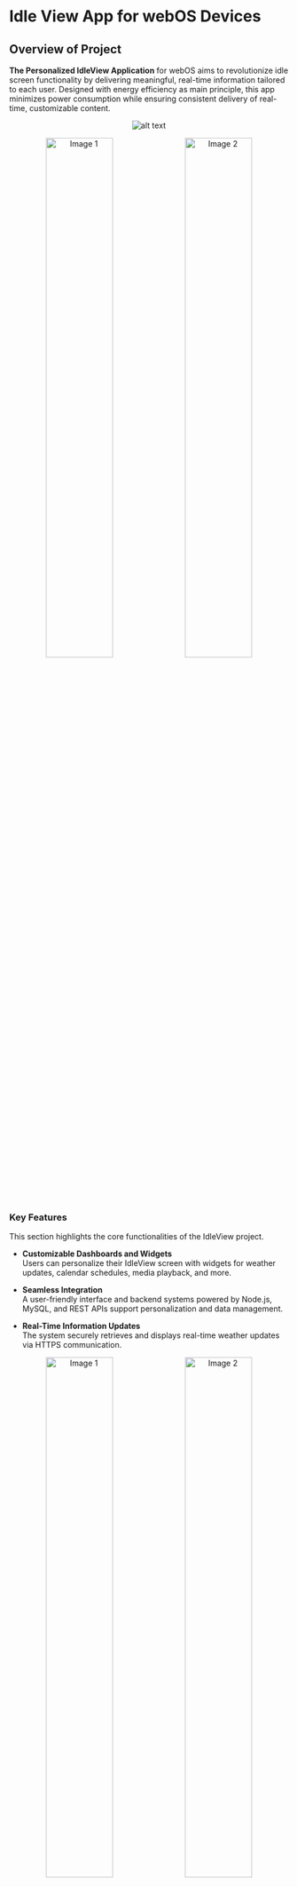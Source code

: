 

# Idle View App for webOS Devices


## Overview of Project

**The Personalized IdleView Application** for webOS aims to revolutionize idle screen functionality by delivering meaningful, real-time information tailored to each user. Designed with energy efficiency as main principle, this app minimizes power consumption while ensuring consistent delivery of real-time, customizable content.

<p align="center"> <img src="https://github.com/ttkgns/Idle-View-team7/blob/main/dashboard_heritage_red.png?raw=true" alt="alt text" /> </p>

<p align="center">
  <img src="https://github.com/ttkgns/Idle-View-team7/blob/main/brightness_control_settings.png?raw=true" alt="Image 1" width="49%" />
  <img src="https://github.com/ttkgns/Idle-View-team7/blob/main/background_change_widget.png?raw=true" alt="Image 2" width="49%" />
</p>
                                                                            


### Key Features
This section highlights the core functionalities of the IdleView project.

- **Customizable Dashboards and Widgets**  
  Users can personalize their IdleView screen with widgets for weather updates, calendar schedules, media playback, and more.

- **Seamless Integration**  
  A user-friendly interface and backend systems powered by Node.js, MySQL, and REST APIs support personalization and data management.

- **Real-Time Information Updates**  
  The system securely retrieves and displays real-time weather updates via HTTPS communication.

<p align="center">
  <img src="https://github.com/ttkgns/Idle-View-team7/blob/main/media_widget.png?raw=true" alt="Image 1" width="49%" />
  <img src="https://github.com/ttkgns/Idle-View-team7/blob/main/weather_widget%20(2).png?raw=true" alt="Image 2" width="49%" />
</p>



## Tech Stack
This section outlines the core technologies and libraries used in the project, categorized into frontend, backend, and database.

### Frontend
| Technology               | Description                                                                                           |
|--------------------------|-------------------------------------------------------------------------------------------------------|
| ![Node.js](https://img.shields.io/badge/-Node.js-339933?logo=node.js&logoColor=white) | Runtime environment for executing JavaScript outside the browser.                         |
| ![TypeScript](https://img.shields.io/badge/-TypeScript-3178C6?logo=typescript&logoColor=white) | A strongly typed programming language that builds on JavaScript.                          |
| ![Vite](https://img.shields.io/badge/-Vite-646CFF?logo=vite&logoColor=white)          | Fast build tool for modern web development.                                               |
| ![React](https://img.shields.io/badge/-React-61DAFB?logo=react&logoColor=white)       | JavaScript library for building user interfaces.                                          |

### Frontend Libraries
| Library                  | Description                                                                                           |
|--------------------------|-------------------------------------------------------------------------------------------------------|
| ![React-Router-Dom](https://img.shields.io/badge/-React--Router--Dom-CA4245?logo=react&logoColor=white) | Library for routing and navigation in React apps.                                         |
| ![Styled-Components](https://img.shields.io/badge/-Styled--Components-DB7093?logo=styled-components&logoColor=white) | Library for writing CSS in JavaScript.                                                   |
| ![Axios](https://img.shields.io/badge/-Axios-5A29E4?logo=axios&logoColor=white)       | Library for making HTTP requests.                                                        |

### Backend
| Technology               | Description                                                                                           |
|--------------------------|-------------------------------------------------------------------------------------------------------|
| ![Node.js](https://img.shields.io/badge/-Node.js-339933?logo=node.js&logoColor=white) | Runtime environment for backend development.                                              |
| ![TypeScript](https://img.shields.io/badge/-TypeScript-3178C6?logo=typescript&logoColor=white) | Enhances JavaScript for type-safe backend development.                                    |
| ![Express](https://img.shields.io/badge/-Express-000000?logo=express&logoColor=white) | Fast and lightweight web application framework for Node.js.                              |

### Backend Libraries
| Library                  | Description                                                                                           |
|--------------------------|-------------------------------------------------------------------------------------------------------|
| ![Prisma](https://img.shields.io/badge/-Prisma-2D3748?logo=prisma&logoColor=white) | Modern ORM for Node.js and TypeScript to manage database access.                         |

### Database
| Technology               | Description                                                                                           |
|--------------------------|-------------------------------------------------------------------------------------------------------|
| ![MySQL](https://img.shields.io/badge/-MySQL-4479A1?logo=mysql&logoColor=white)     | Relational database management system for structured data storage.                      |


---

## Hardware Requirements

To set up this project, you need a **target device** and **host PC**.

### Target Device

You need a Raspberry Pi 4 with webOS OSE as the target device.

| Hardware                        | Description                                                                                              |
|---------------------------------|----------------------------------------------------------------------------------------------------------|
| **Raspberry Pi 4 Model B (8GB)** | The core computing unit for the application.                                                             |
| **MicroSD Card with webOS OSE Image** | A MicroSD for flashing webOS OSE. <br> - webOS OSE 2.24.0 is used in this project. You can get the pre-built image in [webOS OSE GitHub](https://github.com/webosose/build-webos/releases/tag/v2.24.0). <br> - To install a webOS OSE image on a MicroSD card, use the following guide: [Flashing webOS OSE](https://www.webosose.org/docs/guides/setup/flashing-webos-ose/). |
| **Touchscreen or Monitor**      | The display device that interacts with the application. We recommend using a touchscreen for a more interactive experience. |

### Host PC

This project is developed using a Windows environment. However, the project can be set up and executed on other operating systems such as Linux or macOS. The following are the general specifications and software requirements for the host PC:

- **Operating System**: Windows, Linux, or macOS (tested on Windows 10)
- **CPU**: No specific requirements (standard modern CPUs are sufficient)
- **Memory**: 4GB or more
- **Storage**: At least 256GB of available space

---

## Software Requirements
This section outlines the essential software required for the project.

- **Node.js**: Required for running the backend server and webOS OSE CLI.
- **MySQL**: Database management system used in the project.
- **Prisma ORM**: Used for data modeling and database interactions.

# Version Dependencies in the Project
This section outlines the essential version dependencies required for the project.
## Frontend Dependencies
| Dependency Name       | Current Version | Required/Peer Version(s)     | Notes                          |
|------------------------|-----------------|------------------------------|--------------------------------|
| `react`               | ^18.3.1         | Compatible with React ^18.x  | Core library for UI rendering.|
| `react-dom`           | ^18.3.1         | Matches React version ^18.x  | Required for React rendering. |
| `vite`                | ^5.4.9          | Node.js >=16.0               | Bundler; needs Node.js v16+.  |
| `tailwindcss`         | ^3.4.14         | Works with PostCSS ^8.4      | Styling framework.            |
| `vite-plugin-svgr`    | ^4.3.0          | Compatible with Vite ^5.x    | For SVG imports as components.|

## Backend Dependencies
| Dependency Name       | Current Version | Required/Peer Version(s)        | Notes                          |
|------------------------|-----------------|---------------------------------|--------------------------------|
| `prisma`              | ^5.21.1         | Node.js >=16.x, `@prisma/client` must match | ORM for database.             |
| `express`             | ^4.21.1         | Works with Node.js >=12.x      | Backend framework.            |
| `jsonwebtoken`        | ^9.0.2          | Requires `bcryptjs` for hashing| For authentication.           |
| `mysql2`              | ^3.11.3         | Works with MySQL >=8.x         | Database connector.           |


## Project Setup
This section provides a step-by-step guide to setting up the IdleView project, covering both backend and frontend configurations.

### General Setup
1. **Clone the repository.**
   ```sh
   git clone https://github.com/seangolden11/Idle-View-team7.git
   cd Idle-View-team7
   ```

#### Repository Structure

The repository is organized into several directories, each serving a specific purpose:

- **backend**: Contains the server-side code and related resources for the project.
- **frontend**: Houses the client-side code, including the user interface components and associated assets.
- **회의록**: (Korean for "meeting records") Contains records of team meetings and discussions.
- **Project Related Files**: Include miscellaneous files or documents relevant to the project.

Additionally, there are files in the root directory:
- **.gitattributes**: Defines attributes for pathnames to customize repository behaviors, such as end-of-line handling.
- **.gitignore**: Specifies files and directories to be ignored by Git, preventing them from being tracked.
- **README.md**: Provides an overview of the project, including setup instructions and usage guidelines.

---

### Backend Setup

1. **Navigate to the backend directory:**
   ```sh
   cd backend
   ```
2. **Install dependencies:**
   ```sh
   npm install
   ```
3. **Create `.env` file:**
   Create an `.env` file in the backend directory and configure the environment variables. Example `.env` file content:
   ```plaintext
   DATABASE_URL="mysql://root:password@localhost:3306/idleview"
   JWT_SECRET=awjdlksejnlsdjgslgang/4ksjfskdvn= # Replace with any random secure string
   WEATHER_API_KEY=4c4c552d80ea31da2d4e01e48bc04a61 # Obtain your API key from a weather API provider
   ```

4. **Run database migrations:**
   ```sh
   npx prisma migrate dev
   ```
5. **Seed the database with dummy data (optional):**
   ```sh
   npm run seed
   ```
6. **Start the backend server:**
   ```sh
   npm run start
   ```
   The server should start on the specified port (default: 4000).

### Frontend Setup

#### Setting Up Node.js on Your Local PC

1. **Install Node.js on your local PC. Verify the installation:**
   ```sh
   node -v
   ```
   This will display the installed version of Node.js.
2. **Navigate to the project’s root directory:**
   ```sh
   cd frontend
   ```

#### Configuring Server Addresses with Vite

To ensure proper communication between the client and servers, configure the proxy settings in the `vite.config.ts` file.

1. Open the `vite.config.ts` file in the React project directory.
2. Add or modify the `server.proxy` section to point to your backend server:
   ```typescript
   import { defineConfig } from 'vite';
   import react from '@vitejs/plugin-react';

   export default defineConfig({
     plugins: [react()],
     server: {
       proxy: {
         '/api': 'http://localhost:4000', // Replace with your backend server address if different
       },
     },
     base: './',
   });
   ```

#### Local Development

1. **Install dependencies:**
   ```sh
   npm install
   ```
2. **Start the development server:**
   ```sh
   npm run dev
   ```
   The application will be accessible at `http://localhost:5173`.

## Deployment to webOS

Before starting the deployment process, ensure the following:

- **webOS OSE CLI:** Install the CLI for deploying and managing webOS applications:
  ```sh
  npm install -g @webosose/ares-cli
  ```
- **Set up the webOS device:** Use the following command to register your Raspberry Pi:
  ```sh
  ares-setup-device
  ```

#### Deployment Script: `deploy.sh`

1. **Ensure the script is executable:**
   ```sh
   chmod +x deploy.sh
   ```
2. **Deploy the application:**
   ```sh
   ./deploy.sh {DEVICE_NAME} {APP_ID} {APP_VERSION} {VENDOR_NAME} {APP_TITLE}
   ```
   Example:
   ```sh
   ./deploy.sh raspberrypi com.example.idleview 1.0.0 "MyCompany" "Idle View App"
   ```
   The script automates the following:
   - Builds the project.
   - Packages the application into an `.ipk` file.
   - Installs the application on the webOS device.

#### Running the Application on webOS

1. Access the webOS application launcher on your Raspberry Pi.
2. Launch the Idle View app.
3. Verify real-time communication with the backend server.

---

## Additional Notes for Packaging and Installing Apps

#### Creating a Dummy App for Deployment

1. **Generate a dummy app using `ares-generate`:**
   ```sh
   ares-generate -t webapp <YOUR APP NAME>
   ```
   Example:
   ```sh
   ares-generate -t webapp sampleApp
   ```
2. **Update `appinfo.json` in the dummy app directory:**
   Add the following fields to enable additional permissions:
   ```json
   {
     "allowVideoCapture": true,
     "allowAudioCapture": true,
     "enableWebOSVDA": true
   }
   ```
3. **Build the frontend project:**
   ```sh
   npm run build
   ```
4. **Copy the build files to the dummy app directory.**

Follow the official [WebOS Guide](https://www.webosose.org/docs/tutorials/web-apps/developing-downloadable-web-apps/#step-01-creating-a-dummy-app) for detailed steps.

#### Packaging and Installing the App

1. **Package the app into an `.ipk` file with a JS Service:**
   ```sh
   ares-package <PATH TO YOUR APP> <PATH TO YOUR SERVICE>
   ```
   Example:
   ```sh
   ares-package ./sampleApp ./sampleService
   ```
   If the command succeeds, an `.ipk` file will be generated under the current directory.
2. **Install the `.ipk` file on the target device:**
   ```sh
   ares-install -d <TARGET DEVICE> <IPK FILE>
   ```
   Example:
   ```sh
   ares-install -d raspberrypi com.domain.app_1.0.0_all.ipk
   ```

3. **Run the app from the webOS launcher.**
   ```sh
   ares-launch -d raspberrypi com.domain.app
   ```

Follow the official [WebOS  JS Services Guide](https://www.webosose.org/docs/tutorials/js-services/developing-downloadable-js-services/#step-02-packaging-the-service) for detailed steps.

## Code Implementation

The Idle View application leverages a modular architecture to manage services, widgets, and backend communication. Below is a detailed description of key code components and their functionality.

---

### **Backend Code: Server Implementation**

The backend server is built using Node.js and Express, facilitating secure and efficient communication between the frontend and external APIs. Below are the key endpoints:

1. **`GET /widget/weather`**  
   Fetches weather data using the OpenWeather API.  
   Example request:
   ```http
   GET /widget/weather?location=Seoul
   Authorization: Bearer <TOKEN>
   ```
   Implementation:
   ```typescript
   app.get("/widget/weather", authenticateToken, async (req, res) => {
     try {
       const { location } = req.query;
       const weatherApiUrl = "https://api.openweathermap.org/data/2.5/weather";
       const response = await axios.get(weatherApiUrl, {
         params: { q: location, appid: process.env.WEATHER_API_KEY, units: "metric" },
       });
       res.json(response.data);
     } catch (error) {
       res.status(500).json({ error: error.message });
     }
   });
   ```

2. **`POST /login`**  
   Authenticates users and returns a JWT token.  
   Implementation:
   ```typescript
   app.post("/login", async (req, res) => {
     const { username, password } = req.body;
     // Authentication logic
     const token = generateJwtToken(userDetails);
     res.json({ token });
   });
   ```

---

### **Frontend Code: Service and Component Integration**

1. **Service Registration (`service.js`)**  
   Handles backend communication via webOS Luna services.  
   Example:
   ```javascript
   const service = new Service(pkgInfo.name);
   service.register("fetchWeatherData", async (message) => {
     const { location } = message.payload;
     const response = await get(`${BASE_URL}/widget/weather`, {
       params: { location },
       headers: { Authorization: `Bearer ${token}` },
     });
     message.respond({ returnValue: true, data: response.data });
   });
   ```

2. **Frontend/src/components/ServiceFunction/serviceFunction.js**  
   Provides functions for interacting with webOS services from the frontend.  
   - **`fetchWeatherData(location)`**: Fetches weather data by calling the `fetchWeatherData` service.  
     Example:
     ```javascript
     export function fetchWeatherData(location) {
       return new Promise((resolve, reject) => {
         const serviceURI = "luna://com.idleview.app.service/fetchWeatherData";
         const params = JSON.stringify({ location });
         bridge.onservicecallback = (response) => {
           const parsedResponse = JSON.parse(response);
           if (parsedResponse.returnValue) {
             resolve(parsedResponse.data);
           } else {
             reject(parsedResponse.errorText);
           }
         };
         bridge.call(serviceURI, params);
       });
     }
     ```
   - **`setToken(token)`**: Stores an authentication token using the `setToken` service.  
     Example:
     ```javascript
     export function setToken(token) {
       return new Promise((resolve, reject) => {
         const serviceURI = "luna://com.idleview.app.service/setToken";
         const params = JSON.stringify({ token });
         bridge.onservicecallback = (response) => {
           const parsedResponse = JSON.parse(response);
           if (parsedResponse.returnValue) {
             resolve(parsedResponse.token);
           } else {
             reject(parsedResponse.errorText);
           }
         };
         bridge.call(serviceURI, params);
       });
     }
     ```

## Contact
- **[게니시툿쿠 (ttkgns)](https://github.com/ttkgns)** : [genistutku@gmail.com](mailto:genistutku@gmail.com)  
- **[이강인 (gangin0221)](https://github.com/gangin0221)** : [gangin0221@gmail.com](mailto:gangin0221@gmail.com)  
- **[김승진 (seangolden11)](https://github.com/seangolden11)** : [seangolden11111@gmail.com](mailto:seangolden11111@gmail.com)
